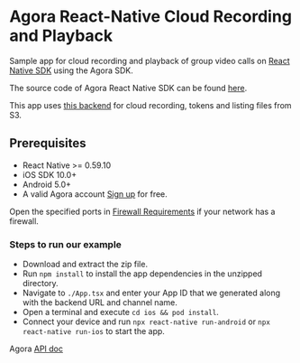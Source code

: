 # Agora React-Native Cloud Recording and Playback

Sample app for cloud recording and playback of group video calls on [React Native SDK](https://facebook.github.io/react-native/) using the Agora SDK.

The source code of Agora React Native SDK can be found [here](https://github.com/syanbo/react-native-agora).

This app uses [this backend](https://github.com/EkaanshArora/Agora-Cloud-Recording-Example/) for cloud recording, tokens and listing files from S3.

## Prerequisites

* React Native >= 0.59.10
* iOS SDK 10.0+
* Android 5.0+
* A valid Agora account [Sign up](https://dashboard.agora.io/en/) for free.

Open the specified ports in [Firewall Requirements](https://docs.agora.io/en/Agora%20Platform/firewall?platform=All%20Platforms) if your network has a firewall.

### Steps to run our example

* Download and extract the zip file.
* Run `npm install` to install the app dependencies in the unzipped directory.
* Navigate to `./App.tsx` and enter your App ID that we generated along with the backend URL and channel name.
* Open a terminal and execute `cd ios && pod install`.
* Connect your device and run `npx react-native run-android` or `npx react-native run-ios` to start the app.


Agora [API doc](https://docs.agora.io/en/)
